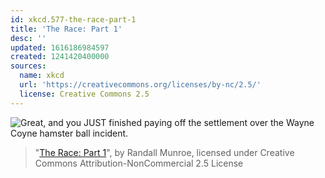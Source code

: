 ```yaml
---
id: xkcd.577-the-race-part-1
title: 'The Race: Part 1'
desc: ''
updated: 1616186984597
created: 1241420400000
sources:
  name: xkcd
  url: 'https://creativecommons.org/licenses/by-nc/2.5/'
  license: Creative Commons 2.5
---
```

![Great, and you JUST finished paying off the settlement over the Wayne Coyne hamster ball incident.](https://imgs.xkcd.com/comics/the_race_part_1.png)
> "[The Race: Part 1](https://xkcd.com/577/)", by Randall Munroe, licensed under Creative Commons Attribution-NonCommercial 2.5 License
